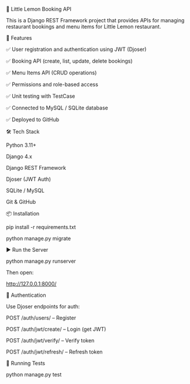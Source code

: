 🍋 Little Lemon Booking API

This is a Django REST Framework project that provides APIs for managing restaurant bookings and menu items for Little Lemon restaurant.

🚀 Features

✅ User registration and authentication using JWT (Djoser)

✅ Booking API (create, list, update, delete bookings)

✅ Menu Items API (CRUD operations)

✅ Permissions and role-based access

✅ Unit testing with TestCase

✅ Connected to MySQL / SQLite database

✅ Deployed to GitHub

🛠️ Tech Stack

Python 3.11+

Django 4.x

Django REST Framework

Djoser (JWT Auth)

SQLite / MySQL

Git & GitHub

📦 Installation

pip install -r requirements.txt

python manage.py migrate

▶️ Run the Server

python manage.py runserver

Then open:

http://127.0.0.1:8000/

🔐 Authentication

Use Djoser endpoints for auth:

POST /auth/users/ – Register

POST /auth/jwt/create/ – Login (get JWT)

POST /auth/jwt/verify/ – Verify token

POST /auth/jwt/refresh/ – Refresh token

🧪 Running Tests

python manage.py test
